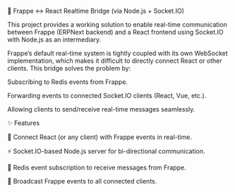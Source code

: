 🔌 Frappe ↔ React Realtime Bridge (via Node.js + Socket.IO)

This project provides a working solution to enable real-time communication between Frappe (ERPNext backend) and a React frontend using Socket.IO with Node.js as an intermediary.

Frappe’s default real-time system is tightly coupled with its own WebSocket implementation, which makes it difficult to directly connect React or other clients. This bridge solves the problem by:

Subscribing to Redis events from Frappe.

Forwarding events to connected Socket.IO clients (React, Vue, etc.).

Allowing clients to send/receive real-time messages seamlessly.

✨ Features

🔗 Connect React (or any client) with Frappe events in real-time.

⚡ Socket.IO-based Node.js server for bi-directional communication.

📡 Redis event subscription to receive messages from Frappe.

🔄 Broadcast Frappe events to all connected clients.
